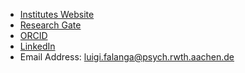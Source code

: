 - [Institutes Website](https://www.psych.rwth-aachen.de/cms/PSY/Das-Institut/Kognitions-und-Experimentalpsychologie/Team/~bbwlyl/Luigi-Falanga) 
- [Research Gate](https://www.researchgate.net/profile/Luigi-Falanga-5) 
- [ORCID](https://orcid.org/0009-0001-6407-037X) 
- [LinkedIn](https://www.linkedin.com/in/luigi-falanga-168b6718a/) 
- Email Address: luigi.falanga@psych.rwth.aachen.de
